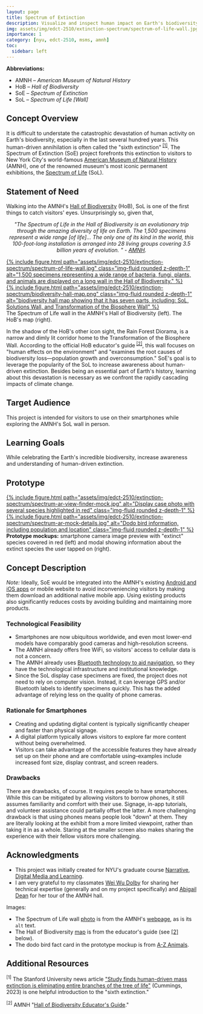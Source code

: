 ```yaml
---
layout: page
title: Spectrum of Extinction
description: Visualize and inspect human impact on Earth's biodiversity.
img: assets/img/edct-2510/extinction-spectrum/spectrum-of-life-wall.jpg
importance: 1
category: [nyu, edct-2510, msms, amnh]
toc:
  sidebar: left
---
```


**Abbreviations:**

- AMNH – _American Museum of Natural History_
- HoB – _Hall of Biodiversity_
- SoE – _Spectrum of Extinction_
- SoL – _Spectrum of Life \[Wall\]_ 


## Concept Overview

It is difficult to understate the catastrophic devastation of human activity on Earth's biodiversity, especially in the last several hundred years. This human-driven annihilation is often called the "sixth extinction"<sup> [\[1\]](#extinction-resources)</sup>. The Spectrum of Extinction (SoE) project forefronts this extinction to visitors to New York City's world-famous [American Museum of Natural History](https://www.amnh.org/) (AMNH), one of the renowned museum's most iconic permanent exhibitions, the [Spectrum of Life](https://www.amnh.org/exhibitions/permanent/biodiversity/spectrum-of-life") (SoL).



## Statement of Need

Walking into the AMNH's [Hall of Biodiversity](https://www.amnh.org/exhibitions/permanent/biodiversity) (HoB), SoL is one of the first things to catch visitors' eyes. Unsurprisingly so, given that,  

<p style="text-align: center; font-style: italic;"> 
    "The Spectrum of Life in the Hall of Biodiversity is an evolutionary trip through the amazing diversity of life on Earth. The 1,500 specimens represent a wide range [of life]... The only one of its kind in the world, this 100-foot-long installation is arranged into 28 living groups covering 3.5 billion years of evolution. " - <a href="https://www.amnh.org/exhibitions/permanent/biodiversity/spectrum-of-life" target="_blank">AMNH</a>.
</p>

<div class="row">
    <div class="col-sm-8 mt-3 mt-md-0">
        <a href="/assets/img/edct-2510/extinction-spectrum/spectrum-of-life-wall-1400.webp">
            {% include figure.html path="assets/img/edct-2510/extinction-spectrum/spectrum-of-life-wall.jpg"  class="img-fluid rounded z-depth-1" alt="1,500 specimens representing a wide range of bacteria, fungi, plants, and animals are displayed on a long wall in the Hall of Biodiversity." %}
        </a>
    </div>
    <div class="col-sm-4 mt-3 mt-md-0">
        <a href="/assets/img/edct-2510/extinction-spectrum/biodiversity-hall-map-1400.webp">
            {% include figure.html path="assets/img/edct-2510/extinction-spectrum/biodiversity-hall-map.png"  class="img-fluid rounded z-depth-1" alt="biodiversity hall map showing that it has seven parts, including: SoL, Solutions Wall, and Transformation of the Biosphere Wall" %}
        </a>
    </div>
</div>
<div class="caption">
    The Spectrum of Life wall in the AMNH's Hall of Biodiversity (left). The HoB's map (right).
</div>

In the shadow of the HoB's other icon sight, the Rain Forest Diorama, is a narrow and dimly lit corridor home to the Transformation of the Biosphere Wall. According to the official HoB educator's guide<sup> [\[2\]](#educator-guide)</sup>, this wall focuses on "human effects on the environment" and "examines the root causes of biodiversity loss—population growth and overconsumption." SoE's goal is to leverage the popularity of the SoL to increase awareness about human-driven extinction. Besides being an essential part of Earth's history, learning about this devastation is necessary as we confront the rapidly cascading impacts of climate change.


## Target Audience

This project is intended for visitors to use on their smartphones while exploring the AMNH's SoL wall in person.



## Learning Goals

<!-- _What do you want your learners to know or be able to do after engaging with your project._ -->

While celebrating the Earth's incredible biodiversity, increase awareness and understanding of human-driven extinction.



## Prototype

<div class="row mt-3">
    <div class="col-sm mt-3 mt-md-0">
        <a href="/assets/img/edct-2510/extinction-spectrum/spectrum-ar-view-finder-mock-1400.webp">
            {% include figure.html path="assets/img/edct-2510/extinction-spectrum/spectrum-ar-view-finder-mock.jpg" alt="Display case photo with several species highlighted in red" class="img-fluid rounded z-depth-1" %}
        </a>
    </div>
     <div class="col-sm mt-3 mt-md-0">
        <a href="/assets/img/edct-2510/extinction-spectrum/spectrum-ar-mock-details-1400.webp">
            {% include figure.html path="assets/img/edct-2510/extinction-spectrum/spectrum-ar-mock-details.jpg" alt="Dodo bird information, including population and location" class="img-fluid rounded z-depth-1" %}
        </a>
    </div>
</div>
<div class="caption">
    <b>Prototype mockups:</b> smartphone camera image preview with "extinct" species covered in red (left) and modal showing information about the extinct species the user tapped on (right).
</div>


## Concept Description

_Note:_ Ideally, SoE would be integrated into the AMNH's existing [Android and iOS apps](https://www.amnh.org/plan-your-visit/explorer) or mobile website to avoid inconveniencing visitors by making them download an additional native mobile app. Using existing products also significantly reduces costs by avoiding building and maintaining more products.

### Technological Feasibility

- Smartphones are now ubiquitous worldwide, and even most lower-end models have comparably good cameras and high-resolution screens.  
- The AMNH already offers free WiFi, so visitors' access to cellular data is not a concern.  
- The AMNH already uses [Bluetooth technology to aid navigation](https://www.amnh.org/explore/news-blogs/news-posts/bluetooth-beacons-help-navigate-museum-halls), so they have the technological infrastructure and institutional knowledge.  
- Since the SoL display case specimens are fixed, the project does not need to rely on computer vision. Instead, it can leverage GPS and/or Bluetooth labels to identify specimens quickly. This has the added advantage of relying less on the quality of phone cameras.  

### Rationale for Smartphones

- Creating and updating digital content is typically significantly cheaper and faster than physical signage. 
- A digital platform typically allows visitors to explore far more content without being overwhelmed.
- Visitors can take advantage of the accessible features they have already set up on their phone and are comfortable using–examples include increased font size, display contrast, and screen readers.

### Drawbacks

There are drawbacks, of course. It requires people to have smartphones. While this can be mitigated by allowing visitors to borrow phones, it still assumes familiarity and comfort with their use. Signage, in-app tutorials, and volunteer assistance could partially offset the latter. A more challenging drawback is that using phones means people look "down" at them. They are literally looking at the exhibit from a more limited viewpoint, rather than taking it in as a whole. Staring at the smaller screen also makes sharing the experience with their fellow visitors more challenging.


## Acknowledgments

- This project was initially created for NYU's graduate course [Narrative, Digital Media and Learning](https://steinhardt.nyu.edu/courses/narrative-digital-media-and-learning).
- I am very grateful to my classmates [Wei Wu Dolby](https://weiwudolby.cargo.site/) for sharing her technical expertise (generally and on my project specifically) and [Abigail Dean](https://www.linkedin.com/in/abigail-moon-dean/) for her tour of the AMNH hall.

Images:
  
- The Spectrum of Life wall [photo](/assets/img/edct-2510/extinction-spectrum/spectrum-of-life-wall-1400.webp) is from the AMNH's [webpage](https://www.amnh.org/exhibitions/permanent/biodiversity/spectrum-of-life), as is its `alt` text.
- The Hall of Biodiversity [map](/assets/img/edct-2510/extinction-spectrum/biodiversity-hall-map-1400.webp) is from the educator's guide (see [\[2\]](#educator-guide) below).
- The dodo bird fact card in the prototype mockup is from [A-Z Animals](https://a-z-animals.com/media/2023/03/7f9ef1d7adbd6893ab170b5e553e14dbe5e6e8c4-768x1152.jpg).


## Additional Resources

<a name="extinction-resources"><sup>[1]</sup></a> 
The Stanford University news article ["Study finds human-driven mass extinction is eliminating entire branches of the tree of life"](https://news.stanford.edu/2023/09/18/human-driven-mass-extinction-eliminating-entire-genera/) (Cummings, 2023) is one helpful introduction to the "sixth extinction."

<a name="educator-guide"><sup>[2]</sup></a> AMNH "[Hall of Biodiversity Educator's Guide](https://www.amnh.org/exhibitions/permanent/biodiversity/educator-resources)."